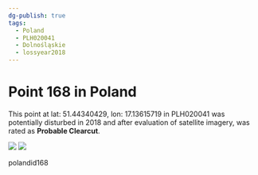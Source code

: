 ```yaml
---
dg-publish: true
tags:
  - Poland
  - PLH020041
  - Dolnośląskie
  - lossyear2018
---
```


# Point 168 in Poland

This point at lat: 51.44340429, lon: 17.13615719 in PLH020041 was potentially disturbed in 2018 and after evaluation of satellite imagery, was rated as **Probable Clearcut**.

<div class='juxtapose' data-showcredits='false'>
<img src='https://baserow-backend-production20240528124524339000000001.s3.amazonaws.com/user_files/9YH5CWpFVeJKuWMtYQatV9X9csYlZPv3_f271066c0ad02145914f48d0f50e4dd7cb377f6e5ddc8d99256566e1d29ac47f.png' data-label='May 2017' />
<img src='https://baserow-backend-production20240528124524339000000001.s3.amazonaws.com/user_files/PfL2GLnO63pNsJnpZgZzXPIvaP1bT8nj_e47c35d4bb9d48b228b7c0868c58f8173527c8d0e022a8fb080ef2e7f5bea06c.png' data-label='July 2023' />
</div>

polandid168
